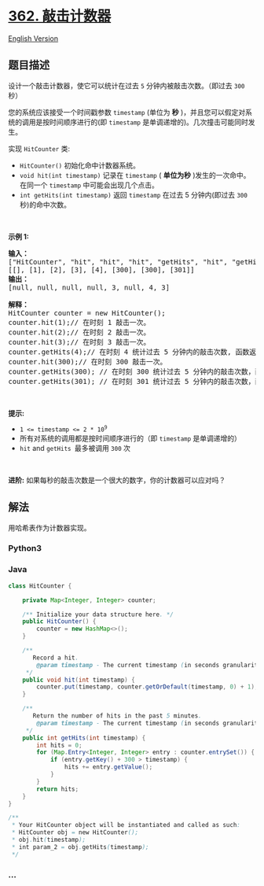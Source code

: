 # [362. 敲击计数器](https://leetcode.cn/problems/design-hit-counter)

[English Version](/solution/0300-0399/0362.Design%20Hit%20Counter/README_EN.md)

## 题目描述

<!-- 这里写题目描述 -->

<p>设计一个敲击计数器，使它可以统计在过去 <code>5</code> 分钟内被敲击次数。（即过去 <code>300</code> 秒）</p>

<p>您的系统应该接受一个时间戳参数&nbsp;<code>timestamp</code>&nbsp;(单位为 <strong>秒</strong>&nbsp;)，并且您可以假定对系统的调用是按时间顺序进行的(即&nbsp;<code>timestamp</code>&nbsp;是单调递增的)。几次撞击可能同时发生。</p>

<p>实现&nbsp;<code>HitCounter</code>&nbsp;类:</p>

<ul>
	<li><code>HitCounter()</code>&nbsp;初始化命中计数器系统。</li>
	<li><code>void hit(int timestamp)</code>&nbsp;记录在&nbsp;<code>timestamp</code>&nbsp;(&nbsp;<strong>单位为秒</strong>&nbsp;)发生的一次命中。在同一个&nbsp;<code>timestamp</code>&nbsp;中可能会出现几个点击。</li>
	<li><code>int getHits(int timestamp)</code>&nbsp;返回&nbsp;<code>timestamp</code>&nbsp;在过去 5 分钟内(即过去 <code>300</code> 秒)的命中次数。</li>
</ul>

<p>&nbsp;</p>

<p><strong>示例 1:</strong></p>

<pre>
<strong>输入：</strong>
["HitCounter", "hit", "hit", "hit", "getHits", "hit", "getHits", "getHits"]
[[], [1], [2], [3], [4], [300], [300], [301]]
<strong>输出：</strong>
[null, null, null, null, 3, null, 4, 3]

<strong>解释：</strong>
HitCounter counter = new HitCounter();
counter.hit(1);// 在时刻 1 敲击一次。
counter.hit(2);// 在时刻 2 敲击一次。
counter.hit(3);// 在时刻 3 敲击一次。
counter.getHits(4);// 在时刻 4 统计过去 5 分钟内的敲击次数, 函数返回 3 。
counter.hit(300);// 在时刻 300 敲击一次。
counter.getHits(300); // 在时刻 300 统计过去 5 分钟内的敲击次数，函数返回 4 。
counter.getHits(301); // 在时刻 301 统计过去 5 分钟内的敲击次数，函数返回 3 。
</pre>

<p>&nbsp;</p>

<p><strong>提示:</strong></p>

<ul>
	<li><code>1 &lt;= timestamp &lt;= 2 * 10<sup>9</sup></code></li>
	<li>所有对系统的调用都是按时间顺序进行的（即&nbsp;<code>timestamp</code>&nbsp;是单调递增的）</li>
	<li><code>hit</code>&nbsp;and&nbsp;<code>getHits&nbsp;</code>最多被调用&nbsp;<code>300</code>&nbsp;次</li>
</ul>

<p>&nbsp;</p>

<p><strong>进阶:</strong>&nbsp;如果每秒的敲击次数是一个很大的数字，你的计数器可以应对吗？</p>

## 解法

<!-- 这里可写通用的实现逻辑 -->

用哈希表作为计数器实现。

<!-- tabs:start -->

### **Python3**

<!-- 这里可写当前语言的特殊实现逻辑 -->



### **Java**

<!-- 这里可写当前语言的特殊实现逻辑 -->

```java
class HitCounter {

    private Map<Integer, Integer> counter;

    /** Initialize your data structure here. */
    public HitCounter() {
        counter = new HashMap<>();
    }

    /**
       Record a hit.
        @param timestamp - The current timestamp (in seconds granularity).
     */
    public void hit(int timestamp) {
        counter.put(timestamp, counter.getOrDefault(timestamp, 0) + 1);
    }

    /**
       Return the number of hits in the past 5 minutes.
        @param timestamp - The current timestamp (in seconds granularity).
     */
    public int getHits(int timestamp) {
        int hits = 0;
        for (Map.Entry<Integer, Integer> entry : counter.entrySet()) {
            if (entry.getKey() + 300 > timestamp) {
                hits += entry.getValue();
            }
        }
        return hits;
    }
}

/**
 * Your HitCounter object will be instantiated and called as such:
 * HitCounter obj = new HitCounter();
 * obj.hit(timestamp);
 * int param_2 = obj.getHits(timestamp);
 */
```

### **...**

```

```


